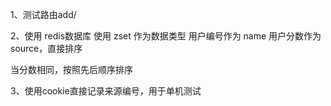 1、测试路由add/

2、使用 redis数据库
使用 zset 作为数据类型
用户编号作为 name 用户分数作为 source，直接排序

当分数相同，按照先后顺序排序


3、使用cookie直接记录来源编号，用于单机测试


